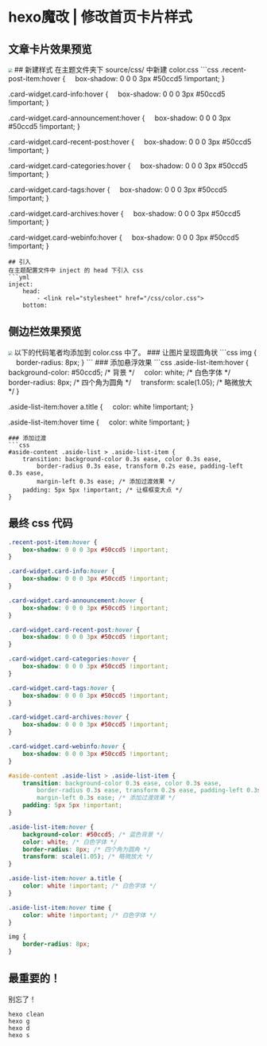 # hexo魔改 | 修改首页卡片样式
## 文章卡片效果预览
<img src="https://typora-birdy.oss-cn-guangzhou.aliyuncs.com/20240412214100.png" style="zoom: 50%">
## 新建样式
在主题文件夹下 source/css/ 中新建 color.css
```css
.recent-post-item:hover {
    box-shadow: 0 0 0 3px #50ccd5 !important;
}
  
.card-widget.card-info:hover {
    box-shadow: 0 0 0 3px #50ccd5 !important;
}

.card-widget.card-announcement:hover {
    box-shadow: 0 0 0 3px #50ccd5 !important;
}

.card-widget.card-recent-post:hover {
    box-shadow: 0 0 0 3px #50ccd5 !important;
}

.card-widget.card-categories:hover {
    box-shadow: 0 0 0 3px #50ccd5 !important;
}

.card-widget.card-tags:hover {
    box-shadow: 0 0 0 3px #50ccd5 !important;
}

.card-widget.card-archives:hover {
    box-shadow: 0 0 0 3px #50ccd5 !important;
}

.card-widget.card-webinfo:hover {
    box-shadow: 0 0 0 3px #50ccd5 !important;
}
```
## 引入
在主题配置文件中 inject 的 head 下引入 css
```yml
inject:
    head:
        - <link rel="stylesheet" href="/css/color.css">
    bottom:
```

## 侧边栏效果预览
<img src="https://typora-birdy.oss-cn-guangzhou.aliyuncs.com/20240412220233.png" style="zoom:50%">
以下的代码笔者均添加到 color.css 中了。
### 让图片呈现圆角状
```css
img {
    border-radius: 8px;
}
```
### 添加悬浮效果
```css
.aside-list-item:hover {
    background-color: #50ccd5; /* 背景 */
    color: white; /* 白色字体 */
    border-radius: 8px; /* 四个角为圆角 */
    transform: scale(1.05); /* 略微放大 */
}
  
.aside-list-item:hover a.title {
    color: white !important; 
}

.aside-list-item:hover time {
    color: white !important;
}
```
### 添加过渡
```css
#aside-content .aside-list > .aside-list-item {
    transition: background-color 0.3s ease, color 0.3s ease,
        border-radius 0.3s ease, transform 0.2s ease, padding-left 0.3s ease,
        margin-left 0.3s ease; /* 添加过渡效果 */
    padding: 5px 5px !important; /* 让框框变大点 */
}
```
## 最终 css 代码
```css
.recent-post-item:hover {
    box-shadow: 0 0 0 3px #50ccd5 !important;
}

.card-widget.card-info:hover {
    box-shadow: 0 0 0 3px #50ccd5 !important;
}

.card-widget.card-announcement:hover {
    box-shadow: 0 0 0 3px #50ccd5 !important;
}

.card-widget.card-recent-post:hover {
    box-shadow: 0 0 0 3px #50ccd5 !important;
}

.card-widget.card-categories:hover {
    box-shadow: 0 0 0 3px #50ccd5 !important;
}

.card-widget.card-tags:hover {
    box-shadow: 0 0 0 3px #50ccd5 !important;
}

.card-widget.card-archives:hover {
    box-shadow: 0 0 0 3px #50ccd5 !important;
}

.card-widget.card-webinfo:hover {
    box-shadow: 0 0 0 3px #50ccd5 !important;
}

#aside-content .aside-list > .aside-list-item {
    transition: background-color 0.3s ease, color 0.3s ease,
        border-radius 0.3s ease, transform 0.2s ease, padding-left 0.3s ease,
        margin-left 0.3s ease; /* 添加过渡效果 */
    padding: 5px 5px !important;
}

.aside-list-item:hover {
    background-color: #50ccd5; /* 蓝色背景 */
    color: white; /* 白色字体 */
    border-radius: 8px; /* 四个角为圆角 */
    transform: scale(1.05); /* 略微放大 */
}

.aside-list-item:hover a.title {
    color: white !important; /* 白色字体 */
}

.aside-list-item:hover time {
    color: white !important; /* 白色字体 */
}

img {
    border-radius: 8px;
}
```

## 最重要的！
别忘了！
```shell
hexo clean
hexo g
hexo d
hexo s
```
